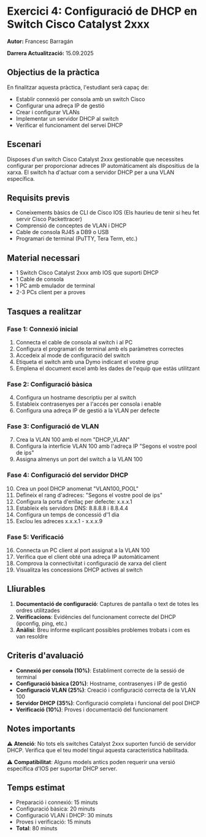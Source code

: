# Exercici 4: Configuració de DHCP en Switch Cisco Catalyst 2xxx

**Autor:** Francesc Barragán

**Darrera Actualització:** 15.09.2025

## Objectius de la pràctica

En finalitzar aquesta pràctica, l'estudiant serà capaç de:
- Establir connexió per consola amb un switch Cisco
- Configurar una adreça IP de gestió
- Crear i configurar VLANs
- Implementar un servidor DHCP al switch
- Verificar el funcionament del servei DHCP

## Escenari

Disposes d'un switch Cisco Catalyst 2xxx gestionable que necessites configurar per proporcionar adreces IP automàticament als dispositius de la xarxa. El switch ha d'actuar com a servidor DHCP per a una VLAN específica.

## Requisits previs

- Coneixements bàsics de CLI de Cisco IOS (Els haurieu de tenir si heu fet servir Cisco Packettracer)
- Comprensió de conceptes de VLAN i DHCP
- Cable de consola RJ45 a DB9 o USB
- Programari de terminal (PuTTY, Tera Term, etc.)

## Material necessari

- 1 Switch Cisco Catalyst 2xxx amb IOS que suporti DHCP
- 1 Cable de consola
- 1 PC amb emulador de terminal
- 2-3 PCs client per a proves

## Tasques a realitzar

### Fase 1: Connexió inicial
1. Connecta el cable de consola al switch i al PC
2. Configura el programari de terminal amb els paràmetres correctes
3. Accedeix al mode de configuració del switch
4. Etiqueta el switch amb una Dymo indicant el vostre grup
5. Emplena el document excel amb les dades de l'equip que estàs utilitzant

### Fase 2: Configuració bàsica
4. Configura un hostname descriptiu per al switch
5. Estableix contrasenyes per a l'accés per consola i enable
6. Configura una adreça IP de gestió a la VLAN per defecte

### Fase 3: Configuració de VLAN
7. Crea la VLAN 100 amb el nom "DHCP_VLAN"
8. Configura la interfície VLAN 100 amb l'adreça IP "Segons el vostre pool de ips"
9. Assigna almenys un port del switch a la VLAN 100

### Fase 4: Configuració del servidor DHCP
10. Crea un pool DHCP anomenat "VLAN100_POOL"
11. Defineix el rang d'adreces: "Segons el vostre pool de ips"
12. Configura la porta d'enllaç per defecte: x.x.x.1
13. Estableix els servidors DNS: 8.8.8.8 i 8.8.4.4
14. Configura un temps de concessió d'1 dia
15. Exclou les adreces x.x.x.1 - x.x.x.9

### Fase 5: Verificació
16. Connecta un PC client al port assignat a la VLAN 100
17. Verifica que el client obté una adreça IP automàticament
18. Comprova la connectivitat i configuració de xarxa del client
19. Visualitza les concessions DHCP actives al switch

## Lliurables

1. **Documentació de configuració**: Captures de pantalla o text de totes les ordres utilitzades
2. **Verificacions**: Evidències del funcionament correcte del DHCP (ipconfig, ping, etc.)
3. **Anàlisi**: Breu informe explicant possibles problemes trobats i com es van resoldre

## Criteris d'avaluació

- **Connexió per consola (10%)**: Establiment correcte de la sessió de terminal
- **Configuració bàsica (20%)**: Hostname, contrasenyes i IP de gestió
- **Configuració VLAN (25%)**: Creació i configuració correcta de la VLAN 100
- **Servidor DHCP (35%)**: Configuració completa i funcional del pool DHCP
- **Verificació (10%)**: Proves i documentació del funcionament

## Notes importants

⚠️ **Atenció**: No tots els switches Catalyst 2xxx suporten funció de servidor DHCP. Verifica que el teu model tingui aquesta característica habilitada.

⚠️ **Compatibilitat**: Alguns models antics poden requerir una versió específica d'IOS per suportar DHCP server.

## Temps estimat

- Preparació i connexió: 15 minuts
- Configuració bàsica: 20 minuts  
- Configuració VLAN i DHCP: 30 minuts
- Proves i verificació: 15 minuts
- **Total**: 80 minuts

